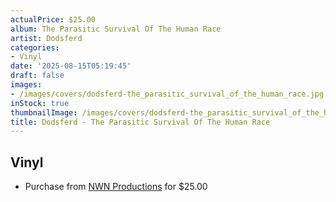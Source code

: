 ```yaml
---
actualPrice: $25.00
album: The Parasitic Survival Of The Human Race
artist: Dodsferd
categories:
- Vinyl
date: '2025-08-15T05:19:45'
draft: false
images:
- /images/covers/dodsferd-the_parasitic_survival_of_the_human_race.jpg
inStock: true
thumbnailImage: /images/covers/dodsferd-the_parasitic_survival_of_the_human_race-thumb.jpg
title: Dodsferd - The Parasitic Survival Of The Human Race
---
```


## Vinyl
* Purchase from [NWN Productions](http://shop.nwnprod.com/index.php?route=product/product&path=75&product_id=32363&sort=pd.name&order=ASC) for $25.00
